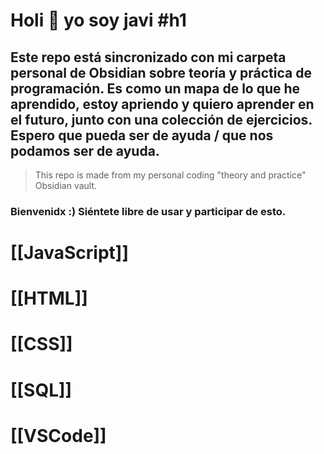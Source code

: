 # Holi 👋 yo soy javi #h1

## Este repo está sincronizado con mi carpeta personal de Obsidian sobre teoría y práctica de programación. Es como un mapa de lo que he aprendido, estoy apriendo y quiero aprender en el futuro, junto con una colección de ejercicios. Espero que pueda ser de ayuda / que nos podamos ser de ayuda.

> This repo is made from my personal coding "theory and practice" Obsidian vault.

### Bienvenidx :) Siéntete libre de usar y participar de esto.

# [[JavaScript]]

# [[HTML]]

# [[CSS]]

# [[SQL]]

# [[VSCode]]

